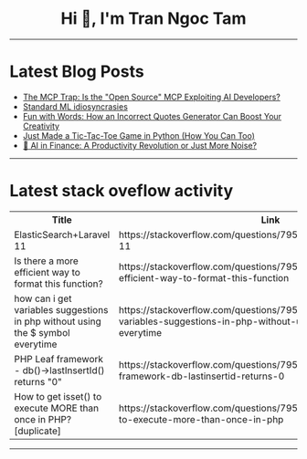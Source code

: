 <h1 align="center">Hi 👋, I'm Tran Ngoc Tam</h1>

---

# Latest Blog Posts 
<!-- BLOG-POST-LIST:START -->
- [The MCP Trap: Is the &quot;Open Source&quot; MCP Exploiting AI Developers?](https://dev.to/internationale/the-mcp-trap-is-the-open-source-mcp-exploiting-ai-developers-53bn)
- [Standard ML idiosyncrasies](https://dev.to/bitmaybewise/standard-ml-idiosyncrasies-5ehj)
- [Fun with Words: How an Incorrect Quotes Generator Can Boost Your Creativity](https://dev.to/codifyformatter/fun-with-words-how-an-incorrect-quotes-generator-can-boost-your-creativity-4j7i)
- [Just Made a Tic-Tac-Toe Game in Python &lpar;How You Can Too&rpar;](https://dev.to/stuxint/just-made-a-tic-tac-toe-game-in-python-how-you-can-too-1nkj)
- [🚀 AI in Finance: A Productivity Revolution or Just More Noise?](https://dev.to/nehan_mumtaz/ai-in-finance-a-productivity-revolution-or-just-more-noise-4dmb)
<!-- BLOG-POST-LIST:END -->

---

# Latest stack oveflow activity
<table>
  <tr><th>Title</th><th>Link</th></tr>
  <!-- STACKOVERFLOW:START --><tr><td>ElasticSearch+Laravel 11</td><td>https://stackoverflow.com/questions/79528803/elasticsearchlaravel-11</td></tr><tr><td>Is there a more efficient way to format this function?</td><td>https://stackoverflow.com/questions/79528792/is-there-a-more-efficient-way-to-format-this-function</td></tr><tr><td>how can i get variables suggestions in php without using the $ symbol everytime</td><td>https://stackoverflow.com/questions/79528720/how-can-i-get-variables-suggestions-in-php-without-using-the-symbol-everytime</td></tr><tr><td>PHP Leaf framework - db&lpar;&rpar;-&gt;lastInsertId&lpar;&rpar; returns &quot;0&quot;</td><td>https://stackoverflow.com/questions/79528596/php-leaf-framework-db-lastinsertid-returns-0</td></tr><tr><td>How to get isset&lpar;&rpar; to execute MORE than once in PHP? [duplicate]</td><td>https://stackoverflow.com/questions/79528333/how-to-get-isset-to-execute-more-than-once-in-php</td></tr><!-- STACKOVERFLOW:END -->
</table>

---


